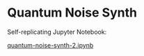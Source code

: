# Quantum Noise Synth

Self-replicating Jupyter Notebook:

[quantum-noise-synth-2.ipynb](https://github.com/LafeLabs/quantumnoisesynth/blob/main/jupyter/quantum-noise-synth-2.ipynb)

